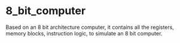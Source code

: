 # 8_bit_computer
Based on an 8 bit architecture computer, it contains all the registers, memory blocks, instruction logic, to simulate an 8 bit computer. 
